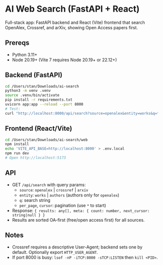 # AI Web Search (FastAPI + React)

Full-stack app: FastAPI backend and React (Vite) frontend that search OpenAlex, Crossref, and arXiv, showing Open Access papers first.

## Prereqs
- Python 3.11+
- Node 20.19+ (Vite 7 requires Node 20.19+ or 22.12+)

## Backend (FastAPI)
```bash
cd /Users/stan/Downloads/ai-search
python3 -m venv .venv
source .venv/bin/activate
pip install -r requirements.txt
uvicorn app:app --reload --port 8000
# Test:
curl "http://localhost:8000/api/search?source=openalex&entity=works&q=transformers&per_page=10&cursor=*"
```

## Frontend (React/Vite)
```bash
cd /Users/stan/Downloads/ai-search/web
npm install
echo 'VITE_API_BASE=http://localhost:8000' > .env.local
npm run dev
# Open http://localhost:5173
```

## API
- GET `/api/search` with query params:
  - `source`: `openalex` | `crossref` | `arxiv`
  - `entity`: `works` | `authors` (authors only for `openalex`)
  - `q`: search string
  - `per_page`, `cursor`: pagination (use `*` to start)
- Response: `{ results: any[], meta: { count: number, next_cursor: string|null } }`
- Results are sorted OA-first (free/open access first) for all sources.

## Notes
- Crossref requires a descriptive User-Agent; backend sets one by default. Optionally export `HTTP_USER_AGENT`.
- If port 8000 is busy: `lsof -nP -iTCP:8000 -sTCP:LISTEN` then `kill <PID>`.
